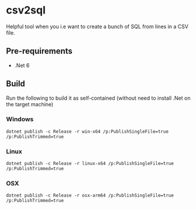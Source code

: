 # csv2sql

Helpful tool when you i.e want to create a bunch of SQL from lines in a CSV file.

## Pre-requirements

- .Net 6

## Build

Run the following to build it as self-contained (without need to install .Net on the target machine)

### Windows

```
dotnet publish -c Release -r win-x64 /p:PublishSingleFile=true /p:PublishTrimmed=true
```

### Linux

```
dotnet publish -c Release -r linux-x64 /p:PublishSingleFile=true /p:PublishTrimmed=true
```

### OSX

```
dotnet publish -c Release -r osx-arm64 /p:PublishSingleFile=true /p:PublishTrimmed=true
```

